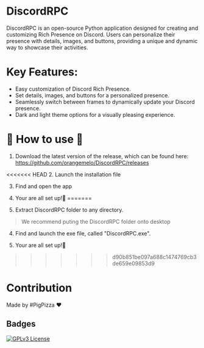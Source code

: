 
# DiscordRPC


DiscordRPC is an open-source Python application designed for creating and customizing Rich Presence on Discord. Users can personalize their presence with details, images, and buttons, providing a unique and dynamic way to showcase their activities.

# Key Features:

- Easy customization of Discord Rich Presence.
- Set details, images, and buttons for a personalized presence.
- Seamlessly switch between frames to dynamically update your Discord presence.
- Dark and light theme options for a visually pleasing experience.
# 🚗 How to use 🚗

1. Download the latest version of the release, which can be found here:
https://github.com/orangemelo/DiscordRPC/releases

<<<<<<< HEAD
2. Launch the installation file

3. Find and open the app

4. Your are all set up!🥳
=======
2. Extract DiscordRPC folder to any directory.

> We recommend puting the DiscordRPC folder onto desktop

4. Find and launch the exe file, called "DiscordRPC.exe".

5. Your are all set up!🥳
>>>>>>> d90b851be097a688c1474769cb3de659e09853d9

# Contribution

Made by #PigPizza ❤️


## Badges


[![GPLv3 License](https://img.shields.io/badge/License-GPL%20v3-yellow.svg)](https://opensource.org/licenses/)


